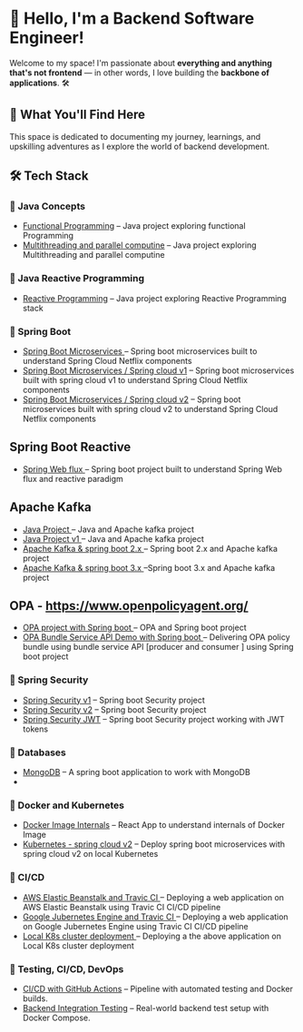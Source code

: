 # 👋 Hello, I'm a Backend Software Engineer!

Welcome to my space! I'm passionate about **everything and anything that's not frontend** — in other words, I love building the **backbone of applications**. 🛠️

## 🚀 What You'll Find Here

This space is dedicated to documenting my journey, learnings, and upskilling adventures as I explore the world of backend development.


## 🛠️ Tech Stack

### 🐹 Java Concepts
- [Functional Programming](https://github.com/yashas224/functional-programming) – Java project exploring functional Programming
- [Multithreading and parallel computine](https://github.com/yashas224/multithreading-parallel-computing-java) – Java project exploring Multithreading and parallel computine


### 🐹 Java Reactive Programming
- [Reactive Programming]([https://github.com/yashas224/functional-programming](https://github.com/yashas224/Project-Reactor)) – Java project exploring Reactive  Programming stack


### 🐹 Spring Boot
- [Spring Boot Microservices ](https://github.com/yashas224/spring-boot-microservices) – Spring boot microservices built to understand Spring Cloud Netflix components 
- [Spring Boot Microservices / Spring cloud v1](https://github.com/yashas224/spring-cloud-v1) –  Spring boot microservices built with spring cloud v1 to understand Spring Cloud Netflix components
- [Spring Boot Microservices / Spring cloud v2](https://github.com/yashas224/spring-cloud-v2) –  Spring boot microservices built with spring cloud v2 to understand Spring Cloud Netflix components

## Spring Boot Reactive
- [Spring Web flux ](https://github.com/yashas224/spring-web-flux-project) – Spring boot project built to understand Spring Web flux and reactive paradigm

## Apache Kafka 
- [Java Project ](https://github.com/yashas224/kafka-java-project) – Java and Apache kafka project
- [Java Project v1 ](https://github.com/yashas224/kafka-basic-java-programming) – Java and Apache kafka project
- [Apache Kafka & spring boot 2.x ](https://github.com/yashas224/kafka-spring-boot) – Spring boot 2.x and Apache kafka project 
- [Apache Kafka & spring boot 3.x ](https://github.com/yashas224/kafka-spring-boot-3x) –Spring boot 3.x and Apache kafka project 


## OPA - https://www.openpolicyagent.org/
- [OPA project with Spring boot ](https://github.com/yashas224/OPA-spring-boot) – OPA  and Spring boot  project
- [OPA Bundle Service API Demo with Spring boot ](https://github.com/yashas224/OPA-bundle-spring-boot) – Delivering OPA policy bundle using bundle service API [producer and consumer ] using Spring boot  project



### 🐹 Spring Security
- [Spring Security v1](https://github.com/yashas224/spring-security-v1) – Spring boot Security project
- [Spring Security v2](https://github.com/yashas224/spring-security-v2) – Spring boot Security project 
- [Spring Security JWT](https://github.com/yashas224/spring-security-jwt) –   Spring boot Security project working with JWT tokens



 ### 🐹 Databases
  - [MongoDB](https://github.com/yashas224/docker-react) – A spring boot application to work with MongoDB
  - 

  ### 🐹 Docker and Kubernetes
  - [Docker Image Internals](https://github.com/yashas224/docker-react) – React App to understand internals of Docker Image
  - [Kubernetes - spring cloud v2](https://github.com/yashas224/spring-cloud-v2-kubernetes) –  Deploy spring boot microservices with spring cloud v2 on local Kubernetes
  ### 🐹 CI/CD
  - [AWS Elastic Beanstalk and Travic CI ](https://github.com/yashas224/multi-container-elastic-beanstalk) – Deploying a  web application on AWS Elastic Beanstalk using  Travic CI CI/CD pipeline
  - [Google Jubernetes Engine  and Travic CI ](https://github.com/yashas224/kubernetes-deployment-test) – Deploying a  web application on Google Jubernetes Engine using  Travic CI CI/CD pipeline
  - [Local K8s cluster deployment ](https://github.com/yashas224/simplek8s) – Deploying a the above  application on Local K8s cluster deployment


### 🧪 Testing, CI/CD, DevOps
- [CI/CD with GitHub Actions](https://github.com/yourusername/github-actions-pipeline) – Pipeline with automated testing and Docker builds.
- [Backend Integration Testing](https://github.com/yourusername/backend-integration-testing) – Real-world backend test setup with Docker Compose.

